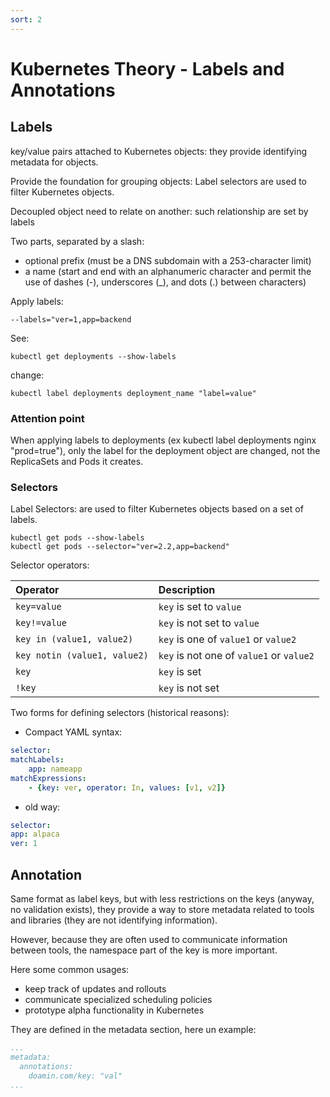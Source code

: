 ```yaml
---
sort: 2
---
```


# Kubernetes Theory - Labels and Annotations


## Labels
key/value pairs attached to Kubernetes objects: they  provide identifying metadata for objects.

Provide the foundation for grouping objects: Label selectors are used to filter Kubernetes objects.

Decoupled object need to relate on another: such relationship are set by labels



Two parts, separated by a slash:
- optional prefix (must be a DNS subdomain with a 253-character limit)
- a name (start and end with an alphanumeric character and permit the use of dashes (-), underscores (_), and dots (.) between characters)

Apply labels:
```
--labels="ver=1,app=backend
```
See:
```
kubectl get deployments --show-labels
```
change:
```
kubectl label deployments deployment_name "label=value"
```



### Attention point

When applying labels to deployments (ex kubectl label deployments nginx "prod=true"), only the label for the deployment object are changed, not the ReplicaSets and Pods it creates.



### Selectors

Label Selectors: are used to filter Kubernetes objects based on a set of labels.

```
kubectl get pods --show-labels
kubectl get pods --selector="ver=2.2,app=backend"
```



Selector operators:

| Operator                     | Description                              |
| :--------------------------- | :--------------------------------------- |
| `key=value`                  | `key` is set to `value`                  |
| `key!=value`                 | `key` is not set to `value`              |
| `key in (value1, value2)`    | `key` is one of `value1` or `value2`     |
| `key notin (value1, value2)` | `key` is not one of `value1` or `value2` |
| `key`                        | `key` is set                             |
| `!key`                       | `key` is not set                         |



Two forms for defining selectors (historical reasons):

- Compact YAML syntax:

```yaml
selector:
matchLabels:
    app: nameapp
matchExpressions:
    - {key: ver, operator: In, values: [v1, v2]}
```

- old way:

```yaml
selector:
app: alpaca
ver: 1
```



## Annotation

Same format as label keys, but with less restrictions on the keys (anyway, no validation exists),
they provide a way to store metadata related to tools and libraries (they are not identifying information).

However, because they are often used to communicate information between tools, the namespace part of the key is more important.

Here some common usages:
- keep track of updates and rollouts
- communicate specialized scheduling policies
- prototype alpha functionality in Kubernetes


They are defined in the metadata section, here un example:

```yaml
...
metadata:
  annotations:
    doamin.com/key: "val"
...
```


